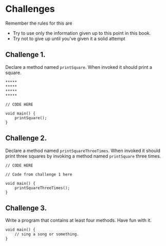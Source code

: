 # Challenges

Remember the rules for this are

- Try to use only the information given up to this point in this book.
- Try not to give up until you've given it a solid attempt

## Challenge 1.

Declare a method named `printSquare`. When invoked it should print a square.

```
*****
*****
*****
*****
```

```java,editable
// CODE HERE

void main() {
    printSquare();
}
```

## Challenge 2.

Declare a method named `printSquareThreeTimes`. When invoked it should print three squares
by invoking a method named `printSquare` three times.

```java,editable
// CODE HERE

// Code from challenge 1 here

void main() {
    printSquareThreeTimes();
}
```

## Challenge 3.

Write a program that contains at least four methods. Have fun with it.

```java,editable
void main() {
    // sing a song or something.
}
```
